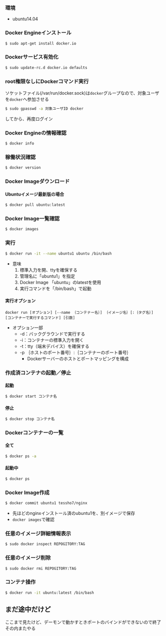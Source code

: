 ### 環境
- ubuntu14.04

### Docker Engineインストール
``` bash
$ sudo apt-get install docker.io
```

### Dockerサービス有効化
```bash
$ sudo update-rc.d docker.io defaults
```

### root権限なしにDockerコマンド実行
ソケットファイル(/var/run/docker.sock)は`docker`グループなので、対象ユーザを`docker`へ参加させる
```bash
$ sudo gpasswd -a 対象ユーザID docker
```
してから、再度ログイン

### Docker Engineの情報確認
```bash
$ docker info
```

### 稼働状況確認
```bash
$ docker version
```

### Docker Imageダウンロード

#### Ubuntuイメージ最新版の場合
```bash
$ docker pull ubuntu:latest
```

### Docker Image一覧確認
```bash
$ docker images
```

### 実行
```bash
$ docker run -it --name ubuntu1 ubuntu /bin/bash
```
- 意味
	1. 標準入力を開、ttyを確保する
	2. 管理名に「ubuntu1」を指定
	3. Docker Image 「ubuntu」のlatestを使用
	4. 実行コマンドを「/bin/bash」で起動

#### 実行オプション
```
docker run [オプション] [--name ｛コンテナー名｝] ｛イメージ名｝[:｛タグ名｝] [コンテナーで実行するコマンド] [引数]
```
- オプション一部
	- -d：バックグラウンドで実行する
	- -i：コンテナーの標準入力を開く
	- -t：tty（端末デバイス）を確保する
	- -p ｛ホストのポート番号｝:｛コンテナーのポート番号｝
		- Dockerサーバーのホストとポートマッピングを構成

### 作成済コンテナの起動／停止
#### 起動
```bash
$ docker start コンテナ名
```
#### 停止
```bash
$ docker stop コンテナ名
```

### Dockerコンテナーの一覧
#### 全て
```bash
$ docker ps -a
```
#### 起動中
```bash
$ docker ps
```

### Docker Image作成
```bash
$ docker commit ubuntu1 tessho7/nginx
```
- 先ほどのnginxインストール済のubuntu1を、別イメージで保存
- `docker images`で確認

### 任意のイメージ詳細情報表示
```bash
$ sudo docker inspect REPOGITORY:TAG
```

### 任意のイメージ削除
```bash
$ sudo docker rmi REPOGITORY:TAG
```

### コンテナ操作
```bash
$ docker run -it ubuntu:latest /bin/bash
```

## まだ途中だけど
ここまで見たけど、デーモンで動かすときポートのバインドができないので終了  
その内またやる


